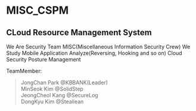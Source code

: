 # MISC_CSPM
## CLoud Resource Management System

We Are Security Team MISC(Miscellaneous Information Security Crew)
We Study 
Mobile Application Analyze(Reversing, Hooking and so on) 
Cloud Security Posture Management

TeamMember:
>JongChan Park   @KBBANK(Leader)  
>MinSeok Kim     @SolidStep   
>JeongCheol Kang @SecureLog  
>DongKyu Kim     @Stealiean   

